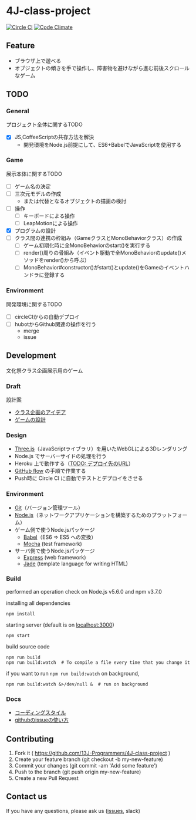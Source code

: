 
4J-class-project
================

[![Circle CI](https://circleci.com/gh/13J-Programmers/4J-class-project.svg?style=shield&circle-token=2a94d13b8aebecfcff2b83ed3db40b67c24345bc)](https://circleci.com/gh/13J-Programmers/4J-class-project)
[![Code Climate](https://codeclimate.com/github/13J-Programmers/4J-class-project/badges/gpa.svg)](https://codeclimate.com/github/13J-Programmers/4J-class-project)

<!-- [js-game](http://13j-programmers.github.io/4J-class-project/) -->


Feature
-------

- ブラウザ上で遊べる
- オブジェクトの傾きを手で操作し、障害物を避けながら進む前後スクロールなゲーム


TODO
-----

### General

プロジェクト全体に関するTODO

- [x] JS,CoffeeScriptの共存方法を解決
    - 開発環境をNode.js前提にして、ES6+BabelでJavaScriptを使用する

### Game

展示本体に関するTODO

- [ ] ゲーム名の決定
- [ ] 三次元モデルの作成
    - または代替となるオブジェクトの描画の検討
- [ ] 操作
    - [ ] キーボードによる操作
    - [ ] LeapMotionによる操作
- [x] プログラムの設計
- [ ] クラス間の連携の枠組み（GameクラスとMonoBehaviorクラス）の作成
    - [ ] ゲーム初期化時に全MonoBehaviorのstart()を実行する
    - [ ] render()周りの骨組み（イベント駆動で全MonoBehaviorのupdate()メソッドをrender()から呼ぶ）
    - [ ] MonoBehavior#constructor()がstart()とupdate()をGameのイベントハンドラに登録する

### Environment

開発環境に関するTODO

- [ ] circleCIからの自動デプロイ
- [ ] hubotからGithub関連の操作を行う
    - merge
    - issue


Development
-----------

文化祭クラス企画展示用のゲーム

### Draft

設計案

- [クラス企画のアイデア](https://github.com/13J-Programmers/4J-class-project/blob/master/doc/ideas.md)
- [ゲームの設計](https://github.com/13J-Programmers/4J-class-project/blob/master/doc/design.md)

### Design

- [Three.js](http://threejs.org/)（JavaScriptライブラリ）を用いたWebGLによる3Dレンダリング
- Node.js でサーバーサイドの処理を行う
- Heroku 上で動作する（[TODO: デプロイ先のURL](https://www.heroku.com/)）
- [GitHub flow](https://gist.github.com/Gab-km/3705015) の手順で作業する
- Push時に Circle CI に自動でテストとデプロイをさせる

### Environment

- [Git](https://git-scm.com/)（バージョン管理ツール）
- [Node.js](https://nodejs.org/en/)（ネットワークアプリケーションを構築するためのプラットフォーム）
- ゲーム側で使うNode.jsパッケージ
    - [Babel](https://babeljs.io/)（ES6 => ES5 への変換）
    - [Mocha](https://mochajs.org/) (test framework)
- サーバ側で使うNode.jsパッケージ
    - [Express](http://expressjs.com/) (web framework)
    - [Jade](http://jadelang.net/) (template language for writing HTML)

### Build

performed an operation check on Node.js v5.6.0 and npm v3.7.0

installing all dependencies

    npm install

starting server (default is on [localhost:3000](http://localhost:3000))

    npm start

build source code

    npm run build
    npm run build:watch  # To compile a file every time that you change it

if you want to run `npm run build:watch` on background,

    npm run build:watch &>/dev/null &  # run on background

### Docs

- [コーディングスタイル](https://github.com/13J-Programmers/4J-class-project/blob/master/doc/policy.md)
- [githubのissueの使い方](https://github.com/13J-Programmers/4J-class-project/blob/master/doc/use-issue.md)


Contributing
------------

1. Fork it ( https://github.com/13J-Programmers/4J-class-project )
2. Create your feature branch (git checkout -b my-new-feature)
3. Commit your changes (git commit -am 'Add some feature')
4. Push to the branch (git push origin my-new-feature)
5. Create a new Pull Request

Contact us
----------

If you have any questions, please ask us ([issues](https://github.com/13J-Programmers/4J-class-project/issues), slack)
